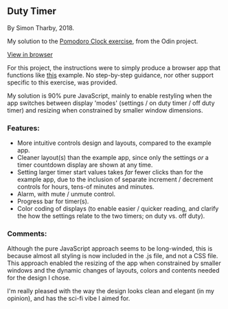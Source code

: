 ## Duty Timer

By Simon Tharby, 2018.

My solution to the [Pomodoro Clock exercise](https://www.theodinproject.com/courses/web-development-101/lessons/pairing-project), from the Odin project.

[View in browser](https://jinjagit.github.io/pomodoro/)

For this project, the instructions were to simply produce a browser app that functions like [this](http://romantic-trouble.surge.sh/) example. No step-by-step guidance, nor other support specific to this exercise, was provided.

My solution is 90% pure JavaScript, mainly to enable restyling when the app switches between display 'modes' (settings / on duty timer / off duty timer) and resizing when constrained by smaller window dimensions.

### Features:

  * More intuitive controls design and layouts, compared to the example app.
  * Cleaner layout(s) than the example app, since only the settings _or_ a timer countdown display are shown at any time.
  * Setting larger timer start values takes _far_ fewer clicks than for the example app, due to the inclusion of separate increment / decrement controls for hours, tens-of minutes and minutes.
  * Alarm, with mute / unmute control.
  * Progress bar for timer(s).
  * Color coding of displays (to enable easier / quicker reading, and clarify the how the settings relate to the two timers; on duty vs. off duty).

### Comments:

Although the pure JavaScript approach seems to be long-winded, this is because almost all styling is now included in the .js file, and not a CSS file. This approach enabled the resizing of the app when constrained by smaller windows and the dynamic changes of layouts, colors and contents needed for the design I chose.

I'm really pleased with the way the design looks clean and elegant (in my opinion), and has the sci-fi vibe I aimed for.
